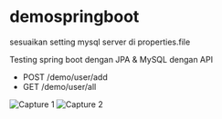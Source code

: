# demospringboot

sesuaikan setting mysql server di properties.file

Testing spring boot dengan JPA & MySQL dengan API 

- POST /demo/user/add
- GET /demo/user/all

![Capture 1](screencapture/Capture1.png)
![Capture 2](screencapture/Capture2.png)

